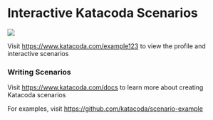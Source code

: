 # Interactive Katacoda Scenarios

[![](http://shields.katacoda.com/katacoda/example123/count.svg)](https://www.katacoda.com/example123 "Get your profile on Katacoda.com")

Visit https://www.katacoda.com/example123 to view the profile and interactive scenarios

### Writing Scenarios
Visit https://www.katacoda.com/docs to learn more about creating Katacoda scenarios

For examples, visit https://github.com/katacoda/scenario-example
